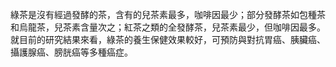 綠茶是沒有經過發酵的茶，含有的兒茶素最多，咖啡因最少；部分發酵茶如包種茶和烏龍茶，兒茶素含量次之；紅茶之類的全發酵茶，兒茶素最少，但咖啡因最多。 就目前的研究結果來看，綠茶的養生保健效果較好，可預防與對抗胃癌、胰臟癌、攝護腺癌、膀胱癌等多種癌症。
